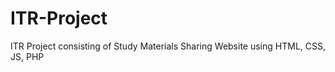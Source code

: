# ITR-Project
ITR Project consisting of Study Materials Sharing Website using HTML, CSS, JS, PHP 







